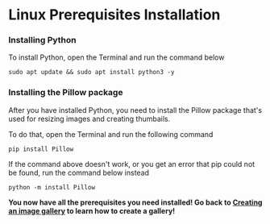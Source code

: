 # Linux Prerequisites Installation

### Installing Python

To install Python, open the Terminal and run the command below

```Shell
sudo apt update && sudo apt install python3 -y
```

### Installing the Pillow package

After you have installed Python, you need to install the Pillow package that's used for resizing images and creating thumbails.

To do that, open the Terminal and run the following command

```Shell
pip install Pillow
```

<note>If the command above doesn't work, or you get an error that pip could not be found, run the command below instead</note>

```Shell
python -m install Pillow
```

**You now have all the prerequisites you need installed! Go back to [Creating an image gallery](Creating-an-Image-gallery.md) to learn how to create a gallery!**